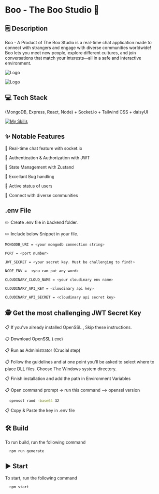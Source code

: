 
# Boo - The Boo Studio 👻

## 🗒️ Description 

Boo - A Product of The Boo Studio is a real-time chat application made to connect with strangers and engage with diverse communities worldwide! Boo lets you meet new people, explore different cultures, and join conversations that match your interests—all in a safe and interactive environment.


![Logo](https://res.cloudinary.com/dr2qk560g/image/upload/v1739345105/Logo_otl6yq.png)

![Logo](https://res.cloudinary.com/dr2qk560g/image/upload/v1739345036/TheBooStudio_ufu23n.png)


## 💻 Tech Stack 

(MongoDB, Express, React, Node) + Socket.io + Tailwind CSS + daisyUI


[![My Skills](https://skillicons.dev/icons?i=mongodb,express,react,vite,nodejs,tailwind,&theme=dark)](https://skillicons.dev)



## ✨ Notable Features

💬 Real-time chat feature with socket.io

🔐 Authentication & Authorization with JWT

🐻 State Management with Zustand

🚧 Excellant Bug handling

📢 Active status of users

🤝 Connect with diverse communities

## .env File

  ✏️ Create .env file in backend folder.

  ✏️ Include below Snippet in your file.


```bash
MONGODB_URI = <your mongodb connection string>

PORT = <port number>

JWT_SECRET = <your secret key. Must be challenging to find!>

NODE_ENV =  <you can put any word>

CLOUDINARY_CLOUD_NAME = <your cloudinary env name>

CLOUDINARY_API_KEY = <cloudinary api key>

CLOUDINARY_API_SECRET = <cloudinary api secret key>

```

## 🕵️ Get the most challenging JWT Secret Key

📋 If you've already installed OpenSSL , Skip these instructions.

📋 Download OpenSSL (.exe)

📋 Run as Administrator (Crucial step)

📋 Follow the guidelines and at one point you'll be asked to select where to place DLL files. Choose The Windows system directory.

📋 Finish installation and add the path in Environment Variables

📋 Open command prompt -> run this command --> openssl version 

```bash
  openssl rand -base64 32
```

📋 Copy & Paste the key in .env file


## 🛠️ Build 

To run build, run the following command

```bash
  npm run generate
```
## ▶️ Start  

To start, run the following command

```bash
  npm start
```

